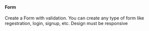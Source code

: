 #### Form

Create a Form with validation.
You can create any type of form like regestration, login, signup, etc.
Design must be responsive
